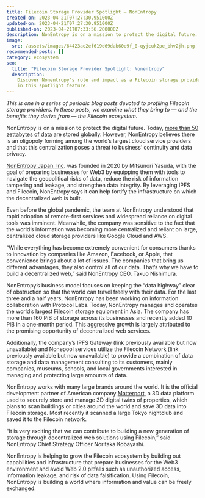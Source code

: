 ```yaml
---
title: Filecoin Storage Provider Spotlight — NonEntropy
created-on: 2023-04-21T07:27:30.951000Z
updated-on: 2023-04-21T07:27:30.951000Z
published-on: 2023-04-21T07:33:56.200000Z
description: NonEntropy is on a mission to protect the digital future.
image:
  src: /assets/images/64423ae2ef619d69dab60e9f_0-qyjcuk2pe_bhv2jh.png
recommended-posts: []
category: ecosystem
seo:
  title: "Filecoin Storage Provider Spotlight: Nonentropy"
  description:
    Discover Nonentropy's role and impact as a Filecoin storage provider
    in this spotlight feature.
---
```


_This is one in a series of periodic blog posts devoted to profiling Filecoin storage providers. In these posts, we examine what they bring to — and the benefits they derive from — the Filecoin ecosystem._

NonEntropy is on a mission to protect the digital future. Today, [more than 50 zettabytes of data](https://theconversation.com/the-worlds-data-explained-how-much-were-producing-and-where-its-all-stored-159964) are stored globally. However, NonEntropy believes there is an oligopoly forming among the world’s largest cloud service providers and that this centralization poses a threat to business’ continuity and data privacy.

[NonEntropy Japan, Inc](https://nonentropy.jp/). was founded in 2020 by Mitsunori Yasuda, with the goal of preparing businesses for Web3 by equipping them with tools to navigate the geopolitical risks of data, reduce the risk of information tampering and leakage, and strengthen data integrity. By leveraging IPFS and Filecoin, NonEntropy says it can help fortify the infrastructure on which the decentralized web is built.

Even before the global pandemic, the team at NonEntropy understood that rapid adoption of remote-first services and widespread reliance on digital tools was imminent. Meanwhile, the company was sensitive to the fact that the world’s information was becoming more centralized and reliant on large, centralized cloud storage providers like Google Cloud and AWS.

“While everything has become extremely convenient for consumers thanks to innovation by companies like Amazon, Facebook, or Apple, that convenience brings about a lot of issues. The companies that bring us different advantages, they also control all of our data. That’s why we have to build a decentralized web,” said NonEntropy CEO, Takuo Nishimura.

NonEntropy’s business model focuses on keeping the “data highway” clear of obstruction so that the world can travel freely with their data. For the last three and a half years, NonEntropy has been working on information collaboration with Protocol Labs. Today, NonEntropy manages and operates the world’s largest Filecoin storage equipment in Asia. The company has more than 160 PiB of storage across its businesses and recently added 10 PiB in a one-month period. This aggressive growth is largely attributed to the promising opportunity of decentralized web services.

Additionally, the company’s IPFS Gateway (link previously available but now unavailable) and Nonepool services utilize the Filecoin Network (link previously available but now unavailable) to provide a combination of data storage and data management consulting to its customers, mainly companies, museums, schools, and local governments interested in managing and protecting large amounts of data.

NonEntropy works with many large brands around the world. It is the official development partner of American company [Matterport](https://matterport.com/), a 3D data platform used to securely store and manage 3D digital twins of properties, which plans to scan buildings or cities around the world and save 3D data into Filecoin storage. Most recently it scanned a large Tokyo nightclub and saved it to the Filecoin network.

“It is very exciting that we can contribute to building a new generation of storage through decentralized web solutions using Filecoin,” said NonEntropy Chief Strategy Officer Noritaka Kobayashi.

NonEntropy is helping to grow the Filecoin ecosystem by building out capabilities and infrastructure that prepare businesses for the Web3 environment and avoid Web 2.0 pitfalls such as unauthorized access, information leakage, and risk of data falsification. Using Filecoin, NonEntropy is building a world where information and value can be freely exchanged.
